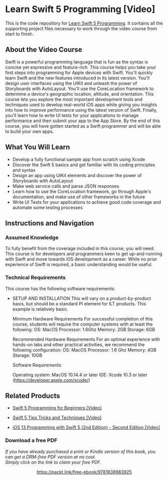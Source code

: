 # Learn Swift 5 Programming [Video]
This is the code repository for [Learn Swift 5 Programming](https://www.packtpub.com/programming/learn-swift-5-programming-video). It contains all the supporting project files necessary to work through the video course from start to finish.
## About the Video Course
Swift is a powerful programming language that is fun as the syntax is concise yet expressive and feature-rich.
This course helps you take your first steps into programming for Apple devices with Swift. You'll quickly learn Swift and the new features introduced in its latest version. You'll design user interfaces using the UIKit and unleash the power of Storyboards with AutoLayout. You'll use the CoreLocation framework to determine a device's geographic location, altitude, and orientation.
This course lets you explore the most important development tools and techniques used to develop real-world iOS apps while giving you insights into how to improve performance using the latest version of Swift. Finally, you'll learn how to write UI tests for your applications to manage performance and then submit your app to the App Store.
By the end of this course, you will have gotten started as a Swift programmer and will be able to build your own apps.		

<H2>What You Will Learn</H2>
<DIV class=book-info-will-learn-text>
<UL>
<LI>Develop a fully functional sample app from scratch using Xcode
<LI>Discover the Swift 5 basics and get familiar with its coding principles and syntax
<LI>Design an app using UIKit elements and discover the power of Storyboards with AutoLayout
<LI>Make web service calls and parse JSON responses
<LI>Learn how to use the CoreLocation framework, go through Apple's documentation, and make use of other frameworks in the future
<LI>Write UI Tests for your applications to achieve good code coverage and automate some testing processes	</LI></UL></DIV>

## Instructions and Navigation
### Assumed Knowledge
To fully benefit from the coverage included in this course, you will need:<br/>
This course is for developers and programmers keen to get up-and-running with Swift and move towards iOS development as a career.
While no prior experience of Swift is required, a basic understanding would be useful.

### Technical Requirements
This course has the following software requirements:<br/>
<UL><LI>SETUP AND INSTALLATION
This will vary on a product-by-product basis, but should be a standard PI element for ILT products. This example is relatively basic.

Minimum Hardware Requirements
For successful completion of this course, students will require the computer systems with at least the following:
OS: MacOS
Processor: 1.6Ghz
Memory: 2GB
Storage: 6GB

Recommended Hardware Requirements
For an optimal experience with hands-on labs and other practical activities, we recommend the following configuration:
OS: MacOS
Processor: 1.6 Ghz
Memory: 4GB
Storage: 10GB

Software Requirements

Operating system: MacOS 10.14.4 or later
IDE: Xcode 10.3 or later (https://developer.apple.com/xcode/)
</LI></UL>

## Related Products
* [Swift 5 Programming for Beginners [Video]](https://www.packtpub.com/mobile/swift-5-programming-for-beginners-video)

* [Swift 5 Tips Tricks and Techniques [Video]](https://www.packtpub.com/mobile/swift-5-tips-tricks-and-techniques-video)

* [iOS 13 Programming with Swift 5 (2nd Edition) - Second Edition [Video]](https://www.packtpub.com/mobile/ios-13-programming-with-swift-5-2nd-edition-second-edition-video)
### Download a free PDF

 <i>If you have already purchased a print or Kindle version of this book, you can get a DRM-free PDF version at no cost.<br>Simply click on the link to claim your free PDF.</i>
<p align="center"> <a href="https://packt.link/free-ebook/9781838983925">https://packt.link/free-ebook/9781838983925 </a> </p>